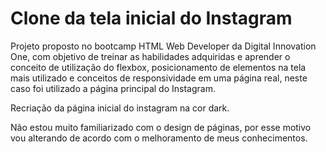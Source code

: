 # Clone da tela inicial do Instagram

Projeto proposto no bootcamp HTML Web Developer da Digital Innovation One, com objetivo de treinar as habilidades adquiridas e aprender o conceito de utilização do flexbox, posicionamento de elementos na tela mais utilizado e conceitos de responsividade em uma página real, neste caso foi utilizado a página principal do Instagram.

Recriação da página inicial do instagram na cor dark.

Não estou muito familiarizado com o design de páginas, por esse motivo vou alterando de acordo com o melhoramento de meus conhecimentos.





